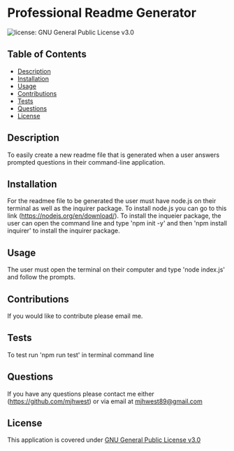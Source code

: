 # Professional Readme Generator

![license: GNU General Public License v3.0](https://img.shields.io/badge/license-GNU%20General%20Public%20License%20v3.0-red)

## Table of Contents 
- [Description](#Description)
- [Installation](#Installation)
- [Usage](#Usage)
- [Contributions](#Contributions)
- [Tests](#Tests)
- [Questions](#Questions)
- [License](#License)
    
## Description
To easily create a new readme file that is generated when a user answers prompted questions in their command-line application. 
    
## Installation
For the readmee file to be generated the user must have node.js on their terminal as well as the inquirer package. To install node.js you can go to this link (https://nodejs.org/en/download/). To install the inqueier package, the user can open the command line and type 'npm init -y' and then 'npm install inquirer' to install the inquirer package. 
    
## Usage 
The user must open the terminal on their computer and type 'node index.js' and follow the prompts.
        
## Contributions
If you would like to contribute please email me. 
    
## Tests
To test run 'npm run test' in terminal command line
    
## Questions 
If you have any questions please contact me either (https://github.com/mjhwest) or via email at mjhwest89@gmail.com 

## License 
This application is covered under [GNU General Public License v3.0](https://opensource.org/licenses/GPL-2.0) 
    
